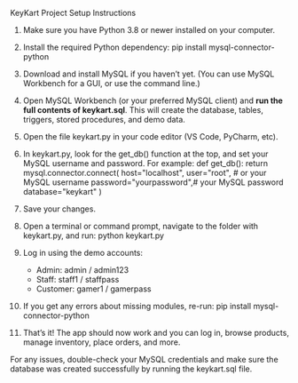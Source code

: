 KeyKart Project Setup Instructions

1. Make sure you have Python 3.8 or newer installed on your computer.

2. Install the required Python dependency:
   pip install mysql-connector-python

3. Download and install MySQL if you haven’t yet. (You can use MySQL Workbench for a GUI, or use the command line.)

4. Open MySQL Workbench (or your preferred MySQL client) and **run the full contents of keykart.sql**.
   This will create the database, tables, triggers, stored procedures, and demo data.

5. Open the file keykart.py in your code editor (VS Code, PyCharm, etc).

6. In keykart.py, look for the get\_db() function at the top, and set your MySQL username and password.
   For example:
   def get\_db():
   return mysql.connector.connect(
   host="localhost",
   user="root",            # or your MySQL username
   password="yourpassword",# your MySQL password
   database="keykart"
   )

7. Save your changes.

8. Open a terminal or command prompt, navigate to the folder with keykart.py, and run:
   python keykart.py

9. Log in using the demo accounts:

   * Admin: admin / admin123
   * Staff: staff1 / staffpass
   * Customer: gamer1 / gamerpass

10. If you get any errors about missing modules, re-run:
    pip install mysql-connector-python

11. That’s it! The app should now work and you can log in, browse products, manage inventory, place orders, and more.

For any issues, double-check your MySQL credentials and make sure the database was created successfully by running the keykart.sql file.
